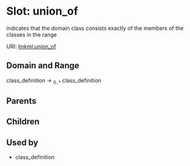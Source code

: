 
# Slot: union_of


indicates that the domain class consists exactly of the members of the classes in the range

URI: [linkml:union_of](https://w3id.org/linkml/union_of)


## Domain and Range

class_definition &#8594;  <sub>0..*</sub> class_definition

## Parents


## Children


## Used by

 * class_definition
